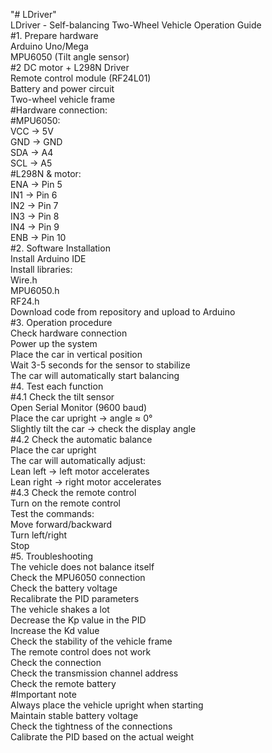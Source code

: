 "# LDriver"  
LDriver - Self-balancing Two-Wheel Vehicle Operation Guide  
#1. Prepare hardware  
Arduino Uno/Mega  
MPU6050 (Tilt angle sensor)  
#2 DC motor + L298N Driver  
Remote control module (RF24L01)  
Battery and power circuit  
Two-wheel vehicle frame  
#Hardware connection:   
#MPU6050:  
VCC -> 5V  
GND -> GND  
SDA -> A4  
SCL -> A5  
#L298N & motor:  
ENA -> Pin 5  
IN1 -> Pin 6  
IN2 -> Pin 7  
IN3 -> Pin 8  
IN4 -> Pin 9  
ENB -> Pin 10  
#2. Software Installation  
Install Arduino IDE  
Install libraries:  
Wire.h  
MPU6050.h  
RF24.h  
Download code from repository and upload to Arduino  
#3. Operation procedure  
Check hardware connection  
Power up the system  
Place the car in vertical position  
Wait 3-5 seconds for the sensor to stabilize  
The car will automatically start balancing  
#4. Test each function  
#4.1 Check the tilt sensor  
Open Serial Monitor (9600 baud)  
Place the car upright -> angle ≈ 0°  
Slightly tilt the car -> check the display angle  
#4.2 Check the automatic balance  
Place the car upright  
The car will automatically adjust:  
Lean left -> left motor accelerates  
Lean right -> right motor accelerates  
#4.3 Check the remote control  
Turn on the remote control  
Test the commands:  
Move forward/backward  
Turn left/right  
Stop  
#5. Troubleshooting  
The vehicle does not balance itself  
Check the MPU6050 connection  
Check the battery voltage  
Recalibrate the PID parameters  
The vehicle shakes a lot  
Decrease the Kp value in the PID  
Increase the Kd value  
Check the stability of the vehicle frame  
The remote control does not work  
Check the connection  
Check the transmission channel address  
Check the remote battery  
#Important note  
Always place the vehicle upright when starting  
Maintain stable battery voltage  
Check the tightness of the connections  
Calibrate the PID based on the actual weight  
